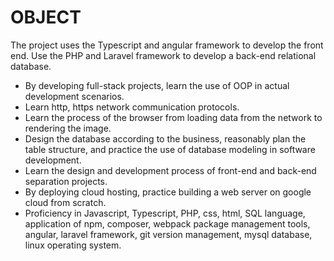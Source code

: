 # OBJECT
The project uses the Typescript and angular framework to develop the front end. Use the PHP and Laravel framework to develop a back-end relational database.
- By developing full-stack projects, learn the use of OOP in actual development scenarios.
- Learn http, https network communication protocols.
- Learn the process of the browser from loading data from the network to rendering the image.
- Design the database according to the business, reasonably plan the table structure, and practice the use of database modeling in software development.
- Learn the design and development process of front-end and back-end separation projects.
- By deploying cloud hosting, practice building a web server on google cloud from scratch.
- Proficiency in Javascript, Typescript, PHP, css, html, SQL language, application of npm, composer, webpack package management tools, angular, laravel framework, git version management, mysql database, linux operating system.
